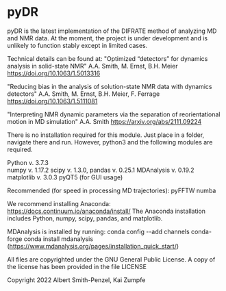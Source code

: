 # pyDR
pyDR is the latest implementation of the DIFRATE method of analyzing MD and NMR data. At the moment, the project is under development and is unlikely to function stably except in limited cases. 

Technical details can be found at:
"Optimized “detectors” for dynamics analysis in solid-state NMR"
A.A. Smith, M. Ernst, B.H. Meier
https://doi.org/10.1063/1.5013316

"Reducing bias in the analysis of solution-state NMR data with dynamics detectors"
A.A. Smith, M. Ernst, B.H. Meier, F. Ferrage
https://doi.org/10.1063/1.5111081

"Interpreting NMR dynamic parameters via the separation of reorientational motion in MD simulation"
A.A. Smith
https://arxiv.org/abs/2111.09224

There is no installation required for this module. Just place in a folder, navigate there and run. However, python3 and the following modules are required. 

Python v. 3.7.3 <br />
numpy v. 1.17.2
scipy v. 1.3.0,
pandas v. 0.25.1
MDAnalysis v. 0.19.2
matplotlib v. 3.0.3
pyQT5  (for GUI usage) 

Recommended (for speed in processing MD trajectories):
pyFFTW
numba

We recommend installing Anaconda: https://docs.continuum.io/anaconda/install/
The Anaconda installation includes Python, numpy, scipy, pandas, and matplotlib. 

MDAnalysis is installed by running:
conda config --add channels conda-forge
conda install mdanalysis
(https://www.mdanalysis.org/pages/installation_quick_start/)


All files are copyrighted under the GNU General Public License. A copy of the license has been provided in the file LICENSE


Copyright 2022 Albert Smith-Penzel, Kai Zumpfe
